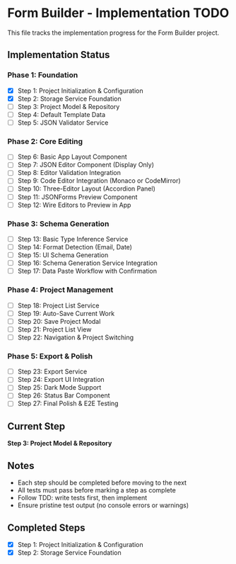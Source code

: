 # Form Builder - Implementation TODO

This file tracks the implementation progress for the Form Builder project.

## Implementation Status

### Phase 1: Foundation
- [x] Step 1: Project Initialization & Configuration
- [x] Step 2: Storage Service Foundation
- [ ] Step 3: Project Model & Repository
- [ ] Step 4: Default Template Data
- [ ] Step 5: JSON Validator Service

### Phase 2: Core Editing
- [ ] Step 6: Basic App Layout Component
- [ ] Step 7: JSON Editor Component (Display Only)
- [ ] Step 8: Editor Validation Integration
- [ ] Step 9: Code Editor Integration (Monaco or CodeMirror)
- [ ] Step 10: Three-Editor Layout (Accordion Panel)
- [ ] Step 11: JSONForms Preview Component
- [ ] Step 12: Wire Editors to Preview in App

### Phase 3: Schema Generation
- [ ] Step 13: Basic Type Inference Service
- [ ] Step 14: Format Detection (Email, Date)
- [ ] Step 15: UI Schema Generation
- [ ] Step 16: Schema Generation Service Integration
- [ ] Step 17: Data Paste Workflow with Confirmation

### Phase 4: Project Management
- [ ] Step 18: Project List Service
- [ ] Step 19: Auto-Save Current Work
- [ ] Step 20: Save Project Modal
- [ ] Step 21: Project List View
- [ ] Step 22: Navigation & Project Switching

### Phase 5: Export & Polish
- [ ] Step 23: Export Service
- [ ] Step 24: Export UI Integration
- [ ] Step 25: Dark Mode Support
- [ ] Step 26: Status Bar Component
- [ ] Step 27: Final Polish & E2E Testing

## Current Step
**Step 3: Project Model & Repository**

## Notes
- Each step should be completed before moving to the next
- All tests must pass before marking a step as complete
- Follow TDD: write tests first, then implement
- Ensure pristine test output (no console errors or warnings)

## Completed Steps
- [x] Step 1: Project Initialization & Configuration
- [x] Step 2: Storage Service Foundation
